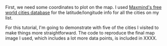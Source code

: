First, we need some coordinates to plot on the map. I used [Maxmind's free world cities database](https://www.maxmind.com/en/free-world-cities-database) for the latitude/longitude info for all the cities on my list.

For this tutorial, I'm going to demonstrate with five of the cities I visited to make things more straightforward. The code to reproduce the final map image I used, which includes a lot more data points, is included in XXXX.
